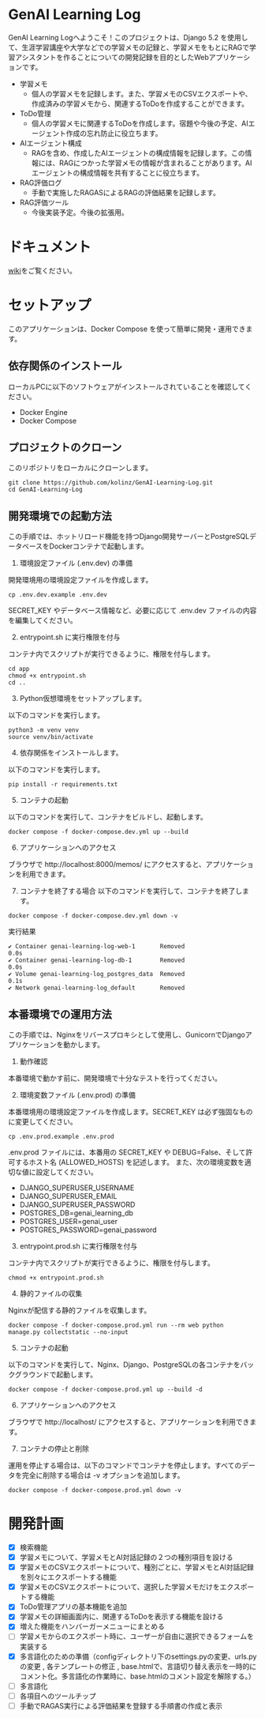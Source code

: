 # GenAI Learning Log
GenAI Learning Logへようこそ！このプロジェクトは、Django 5.2 を使用して、生涯学習講座や大学などでの学習メモの記録と、学習メモをもとにRAGで学習アシスタントを作ることについての開発記録を目的としたWebアプリケーションです。
- 学習メモ
  - 個人の学習メモを記録します。また、学習メモのCSVエクスポートや、作成済みの学習メモから、関連するToDoを作成することができます。
- ToDo管理
  - 個人の学習メモに関連するToDoを作成します。宿題や今後の予定、AIエージェント作成の忘れ防止に役立ちます。
- AIエージェント構成
  - RAGを含め、作成したAIエージェントの構成情報を記録します。この情報には、RAGにつかった学習メモの情報が含まれることがあります。AIエージェントの構成情報を共有することに役立ちます。
- RAG評価ログ
  - 手動で実施したRAGASによるRAGの評価結果を記録します。
- RAG評価ツール
  - 今後実装予定。今後の拡張用。

# ドキュメント
[wiki](https://github.com/kolinz/GenAI-Learning-Log/wiki)をご覧ください。

# セットアップ
このアプリケーションは、Docker Compose を使って簡単に開発・運用できます。

## 依存関係のインストール
ローカルPCに以下のソフトウェアがインストールされていることを確認してください。
 - Docker Engine
 - Docker Compose

## プロジェクトのクローン
このリポジトリをローカルにクローンします。
```
git clone https://github.com/kolinz/GenAI-Learning-Log.git
cd GenAI-Learning-Log
```

## 開発環境での起動方法
この手順では、ホットリロード機能を持つDjango開発サーバーとPostgreSQLデータベースをDockerコンテナで起動します。

1. 環境設定ファイル (.env.dev) の準備

開発環境用の環境設定ファイルを作成します。
```
cp .env.dev.example .env.dev
```
SECRET_KEY やデータベース情報など、必要に応じて .env.dev ファイルの内容を編集してください。

2. entrypoint.sh に実行権限を付与

コンテナ内でスクリプトが実行できるように、権限を付与します。
```
cd app
chmod +x entrypoint.sh
cd ..
```

3. Python仮想環境をセットアップします。

以下のコマンドを実行します。
```
python3 -m venv venv
source venv/bin/activate
```

4. 依存関係をインストールします。

以下のコマンドを実行します。
```
pip install -r requirements.txt
```

5. コンテナの起動

以下のコマンドを実行して、コンテナをビルドし、起動します。
```
docker compose -f docker-compose.dev.yml up --build
```

6. アプリケーションへのアクセス

ブラウザで http://localhost:8000/memos/ にアクセスすると、アプリケーションを利用できます。

7. コンテナを終了する場合
以下のコマンドを実行して、コンテナを終了します。
```
docker compose -f docker-compose.dev.yml down -v
```
実行結果
```
✔ Container genai-learning-log-web-1       Removed                                                                0.0s
✔ Container genai-learning-log-db-1        Removed                                                                0.0s
✔ Volume genai-learning-log_postgres_data  Removed                                                                0.1s
✔ Network genai-learning-log_default       Removed  
```

## 本番環境での運用方法
この手順では、Nginxをリバースプロキシとして使用し、GunicornでDjangoアプリケーションを動かします。

1. 動作確認

本番環境で動かす前に、開発環境で十分なテストを行ってください。
  
2. 環境変数ファイル (.env.prod) の準備

本番環境用の環境設定ファイルを作成します。SECRET_KEY は必ず強固なものに変更してください。
```
cp .env.prod.example .env.prod
```
.env.prod ファイルには、本番用の SECRET_KEY や DEBUG=False、そして許可するホスト名 (ALLOWED_HOSTS) を記述します。
また、次の環境変数を適切な値に設定してください。

- DJANGO_SUPERUSER_USERNAME
- DJANGO_SUPERUSER_EMAIL
- DJANGO_SUPERUSER_PASSWORD
- POSTGRES_DB=genai_learning_db
- POSTGRES_USER=genai_user
- POSTGRES_PASSWORD=genai_password

3. entrypoint.prod.sh に実行権限を付与

コンテナ内でスクリプトが実行できるように、権限を付与します。
```
chmod +x entrypoint.prod.sh
```

4. 静的ファイルの収集

Nginxが配信する静的ファイルを収集します。
```
docker compose -f docker-compose.prod.yml run --rm web python manage.py collectstatic --no-input
```

5. コンテナの起動

以下のコマンドを実行して、Nginx、Django、PostgreSQLの各コンテナをバックグラウンドで起動します。
```
docker compose -f docker-compose.prod.yml up --build -d
```

6. アプリケーションへのアクセス

ブラウザで http://localhost/ にアクセスすると、アプリケーションを利用できます。

7. コンテナの停止と削除

運用を停止する場合は、以下のコマンドでコンテナを停止します。すべてのデータを完全に削除する場合は -v オプションを追加します。
```
docker compose -f docker-compose.prod.yml down -v
```

# 開発計画
- [x] 検索機能
- [x] 学習メモについて、学習メモとAI対話記録の２つの種別項目を設ける
- [x] 学習メモのCSVエクスポートについて、種別ごとに、学習メモとAI対話記録を別々にエクスポートする機能
- [x] 学習メモのCSVエクスポートについて、選択した学習メモだけをエクスポートする機能
- [x] ToDo管理アプリの基本機能を追加
- [x] 学習メモの詳細画面内に、関連するToDoを表示する機能を設ける
- [x] 増えた機能をハンバーガーメニューにまとめる
- [ ] 学習メモからのエクスポート時に、ユーザーが自由に選択できるフォームを実装する
- [x] 多言語化のための準備（configディレクトリ下のsettings.pyの変更、urls.pyの変更 , 各テンプレートの修正 , base.htmlで、言語切り替え表示を一時的にコメント化。多言語化の作業時に、base.htmlのコメント設定を解除する。）
- [ ] 多言語化
- [ ] 各項目へのツールチップ
- [ ] 手動でRAGAS実行による評価結果を登録する手順書の作成と表示
